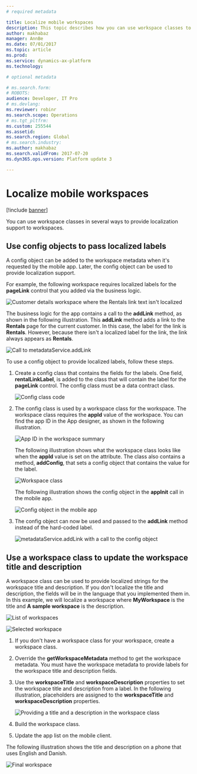 ```yaml
---
# required metadata

title: Localize mobile workspaces
description: This topic describes how you can use workspace classes to provide localization support to workspaces.
author: makhabaz
manager: AnnBe
ms.date: 07/01/2017
ms.topic: article
ms.prod: 
ms.service: dynamics-ax-platform
ms.technology: 

# optional metadata

# ms.search.form: 
# ROBOTS: 
audience: Developer, IT Pro
# ms.devlang: 
ms.reviewer: robinr
ms.search.scope: Operations
# ms.tgt_pltfrm: 
ms.custom: 255544
ms.assetid: 
ms.search.region: Global
# ms.search.industry: 
ms.author: makhabaz
ms.search.validFrom: 2017-07-20
ms.dyn365.ops.version: Platform update 3

---
```


# Localize mobile workspaces

[!include [banner](../../../includes/banner.md)]

You can use workspace classes in several ways to provide localization support to workspaces.

## Use config objects to pass localized labels
A config object can be added to the workspace metadata when it's requested by the mobile app. Later, the config object can be used to provide localization support. 

For example, the following workspace requires localized labels for the **pageLink** control that you added via the business logic.

 ![Customer details workspace where the Rentals link text isn't localized](media/workspace-api/ConfigObjectsPage.png)

The business logic for the app contains a call to the **addLink** method, as shown in the following illustration. This **addLink** method adds a link to the **Rentals** page for the current customer. In this case, the label for the link is **Rentals**. However, because there isn't a localized label for the link, the link always appears as **Rentals**.

![Call to metadataService.addLink](media/workspace-api/ConfigObjectsBusinessLogicOriginal.png)

To use a config object to provide localized labels, follow these steps.

1. Create a config class that contains the fields for the labels. One field, **rentalLinkLabel**, is added to the class that will contain the label for the **pageLink** control. The config class must be a data contract class.

    ![Config class code](media/workspace-api/ConfigClass.png)

2. The config class is used by a workspace class for the workspace. The workspace class requires the **appId** value of the workspace. You can find the app ID in the App designer, as shown in the following illustration.

    ![App ID in the workspace summary](media/workspace-api/ConfigWorkspaceSummary.png)

    The following illustration shows what the workspace class looks like when the **appId** value is set on the attribute. The class also contains a method, **addConfig**, that sets a config object that contains the value for the label.

    ![Workspace class](media/workspace-api/ConfigWorkspace.png)

    The following illustration shows the config object in the **appInit** call in the mobile app.

    ![Config object in the mobile app](media/workspace-api/ConfigClientSide.png)

3. The config object can now be used and passed to the **addLink** method instead of the hard-coded label.

    ![metadataService.addLink with a call to the config object](media/workspace-api/ConfigObjectsBusinessLogicFinal.png)

## Use a workspace class to update the workspace title and description
A workspace class can be used to provide localized strings for the workspace title and description. If you don't localize the title and description, the fields will be in the language that you implemented them in. In this example, we will localize a workspace where **MyWorkspace** is the title and **A sample workspace** is the description.

![List of workspaces](media/workspace-api/LocalizeWorkspaceTitle.png) 

![Selected workspace](media/workspace-api/LocalizeWorkspaceOriginal.png)

1. If you don't have a workspace class for your workspace, create a workspace class.
2. Override the **getWorkspaceMetadata** method to get the workspace metadata. You must have the workspace metadata to provide labels for the workspace title and description fields.
3. Use the **workspaceTitle** and **workspaceDescription** properties to set the workspace title and description from a label. In the following illustration, placeholders are assigned to the **workspaceTitle** and **workspaceDescription** properties.

    ![Providing a title and a description in the workspace class](media/workspace-api/LocalizeWorkspaceClass.png)

4. Build the workspace class.
5. Update the app list on the mobile client.

The following illustration shows the title and description on a phone that uses English and Danish.

![Final workspace](media/workspace-api/LocalizeWorkspaceFinal.png)
